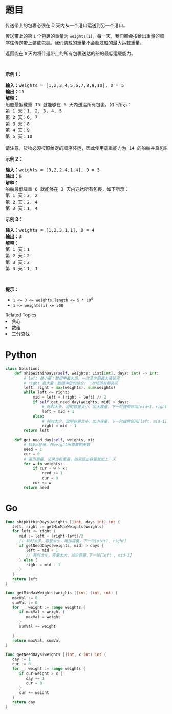 # 题目
<p>传送带上的包裹必须在 D 天内从一个港口运送到另一个港口。</p>

<p>传送带上的第 <code>i</code> 个包裹的重量为 <code>weights[i]</code>。每一天，我们都会按给出重量的顺序往传送带上装载包裹。我们装载的重量不会超过船的最大运载重量。</p>

<p>返回能在 <code>D</code> 天内将传送带上的所有包裹送达的船的最低运载能力。</p>

<p> </p>

<p><strong>示例 1：</strong></p>

<pre>
<strong>输入：</strong>weights = [1,2,3,4,5,6,7,8,9,10], D = 5
<strong>输出：</strong>15
<strong>解释：</strong>
船舶最低载重 15 就能够在 5 天内送达所有包裹，如下所示：
第 1 天：1, 2, 3, 4, 5
第 2 天：6, 7
第 3 天：8
第 4 天：9
第 5 天：10

请注意，货物必须按照给定的顺序装运，因此使用载重能力为 14 的船舶并将包装分成 (2, 3, 4, 5), (1, 6, 7), (8), (9), (10) 是不允许的。 
</pre>

<p><strong>示例 2：</strong></p>

<pre>
<strong>输入：</strong>weights = [3,2,2,4,1,4], D = 3
<strong>输出：</strong>6
<strong>解释：</strong>
船舶最低载重 6 就能够在 3 天内送达所有包裹，如下所示：
第 1 天：3, 2
第 2 天：2, 4
第 3 天：1, 4
</pre>

<p><strong>示例 3：</strong></p>

<pre>
<strong>输入：</strong>weights = [1,2,3,1,1], D = 4
<strong>输出：</strong>3
<strong>解释：</strong>
第 1 天：1
第 2 天：2
第 3 天：3
第 4 天：1, 1
</pre>

<p> </p>

<p><strong>提示：</strong></p>

<ul>
	<li><code>1 <= D <= weights.length <= 5 * 10<sup>4</sup></code></li>
	<li><code>1 <= weights[i] <= 500</code></li>
</ul>
<div><div>Related Topics</div><div><li>贪心</li><li>数组</li><li>二分查找</li></div></div>

# Python

```python
class Solution:
    def shipWithinDays(self, weights: List[int], days: int) -> int:
        # left 最小量：数组中最大值，一次至少把最大值装完
        # right 最大量：数组中值的综合，一次把所有都装完
        left, right = max(weights), sum(weights)
        while left <= right:
            mid = left + (right - left) // 2
            if self.get_need_day(weights, mid) > days:
                # 耗时太多，说明容量太小，加大容量，下一轮搜索区间[mid+1，right]
                left = mid + 1
            else:
                # 耗时太少，说明容量太多，加小容量，下一轮搜索区间[left，mid-1]
                right = mid - 1
        return left

    def get_need_day(self, weights, x):
        # 找到x容量，在weight所需要的天数
        need = 1
        cur = 0
        # 遍历重量，记录当前重量，如果超出容量就加上一天
        for w in weights:
            if cur + w > x:
                need += 1
                cur = 0
            cur += w
        return need
```

# Go

```go
func shipWithinDays(weights []int, days int) int {
   left, right := getMinMaxWeights(weights)
   for left <= right {
      mid := left + (right-left)/2
      // 耗时太多，容量太小，增加容量，下一轮[mid+1, right]
      if getNeedDays(weights, mid) > days {
         left = mid + 1
         // 耗时太小，容量太大，减少容量,下一轮[left , mid-1】
      } else {
         right = mid - 1
      }
   }
   return left
}

func getMinMaxWeights(weights []int) (int, int) {
   maxVal := 0
   sumVal := 0
   for _, weight := range weights {
      if maxVal < weight {
         maxVal = weight
      }
      sumVal += weight

   }
   return maxVal, sumVal
}

func getNeedDays(weights []int, x int) int {
   day := 1
   cur := 0
   for _, weight := range weights {
      if cur+weight > x {
         day += 1
         cur = 0
      }
      cur += weight
   }
   return day
}
```